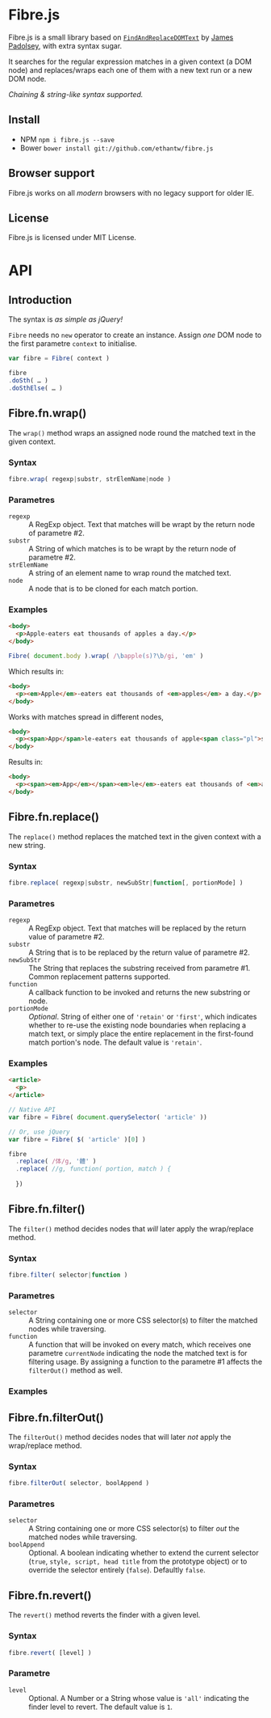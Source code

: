 
# Fibre.js
Fibre.js is a small library based on [`FindAndReplaceDOMText`][fardt] by [James Padolsey][jp], with extra syntax sugar.

It searches for the regular expression matches in a given context (a DOM node) and replaces/wraps each one of them with a new text run or a new DOM node. 

*Chaining & string-like syntax supported.*

[fardt]: https://github.com/padolsey/findAndReplaceDOMText
[jp]: http://james.padolsey.com

## Install
- NPM `npm i fibre.js --save`
- Bower `bower install git://github.com/ethantw/fibre.js`

## Browser support
Fibre.js works on all *modern* browsers with no legacy support for older IE.

## License
Fibre.js is licensed under MIT License.

# API
## Introduction 
The syntax is *as simple as jQuery!*

`Fibre` needs no `new` operator to create an instance. Assign *one* DOM node to the first parametre `context` to initialise. 

```javascript
var fibre = Fibre( context )

fibre
.doSth( … )
.doSthElse( … )
```

## Fibre.fn.wrap()
The `wrap()` method wraps an assigned node round the matched text in the given context.

### Syntax
```javascript
fibre.wrap( regexp|substr, strElemName|node )
```
### Parametres

<dl>
<dt><code>regexp</code>
<dd>A RegExp object. Text that matches will be wrapt by the return node of parametre #2.

<dt><code>substr</code>
<dd>A String of which matches is to be wrapt by the return node of parametre #2.

<dt><code>strElemName</code>
<dd>A string of an element name to wrap round the matched text.

<dt><code>node</code>
<dd>A node that is to be cloned for each match portion. 
</dl>

### Examples
```html
<body>
  <p>Apple-eaters eat thousands of apples a day.</p>
</body>
```

```javascript
Fibre( document.body ).wrap( /\bapple(s)?\b/gi, 'em' )
```
Which results in:

```html
<body>
  <p><em>Apple</em>-eaters eat thousands of <em>apples</em> a day.</p>
</body>
```
Works with matches spread in different nodes,

```html
<body>
  <p><span>App</span>le-eaters eat thousands of apple<span class="pl">s</span> a day.</p>
</body>
```
Results in: 

```html
<body>
  <p><span><em>App</em></span><em>le</em>-eaters eat thousands of <em>apple</em><span class="pl"><em>s</em></span> a day.</p>
</body>
```

## Fibre.fn.replace()
The `replace()` method replaces the matched text in the given context with a new string.

### Syntax
```javascript
fibre.replace( regexp|substr, newSubStr|function[, portionMode] )
```

### Parametres

<dl>
<dt><code>regexp</code>
<dd>A RegExp object. Text that matches will be replaced by the return value of parametre #2.

<dt><code>substr</code>
<dd>A String that is to be replaced by the return value of parametre #2.

<dt><code>newSubStr</code>
<dd> The String that replaces the substring received from parametre #1. Common replacement patterns supported.

<dt><code>function</code>
<dd>A callback function to be invoked and returns the new substring or node.

<dt><code>portionMode</code>
<dd><em>Optional</em>. String of either one of <code>'retain'</code> or <code>'first'</code>, which indicates whether to re-use the existing node boundaries when replacing a match text, or simply place the entire replacement in the first-found match portion's node. The default value is <code>'retain'</code>.
</dl>

### Examples 
```html
<article>
  <p>
</article>
```

```javascript
// Native API
var fibre = Fibre( document.querySelector( 'article' ))

// Or, use jQuery
var fibre = Fibre( $( 'article' )[0] )

fibre
  .replace( /体/g, '體' )
  .replace( //g, function( portion, match ) {
  
  })

```

## Fibre.fn.filter()
The `filter()` method decides nodes that *will* later apply the wrap/replace method.

### Syntax
```javascript
fibre.filter( selector|function )
```

### Parametres
<dl>
<dt><code>selector</code>
<dd>A String containing one or more CSS selector(s) to filter the matched nodes while traversing.

<dt><code>function</code>
<dd>A function that will be invoked on every match, which receives one parametre <code>currentNode</code> indicating the node the matched text is for filtering usage. By assigning a function to the parametre #1 affects the <code>filterOut()</code> method as well.
</dl>

### Examples

## Fibre.fn.filterOut()
The `filterOut()` method decides nodes that will later *not* apply the wrap/replace method.

### Syntax
```javascript
fibre.filterOut( selector, boolAppend )
```

### Parametres
<dl>
<dt><code>selector</code>
<dd>A String containing one or more CSS selector(s) to filter <em>out</em> the matched nodes while traversing.

<dt><code>boolAppend</code>
<dd>Optional. A boolean indicating whether to extend the current selector (<code>true</code>, <code>style, script, head title</code> from the prototype object) or to override the selector entirely (<code>false</code>). Defaultly <code>false</code>.
</dl>

## Fibre.fn.revert()
The `revert()` method reverts the finder with a given level.

### Syntax
```javascript
fibre.revert( [level] )
```

### Parametre
<dl>
<dt><code>level</code>
<dd>Optional. A Number or a String whose value is <code>'all'</code> indicating the finder level to revert. The default value is <code>1</code>.
</dl>

